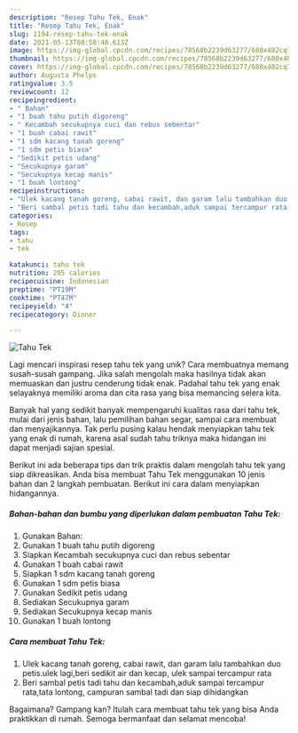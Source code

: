 ```yaml
---
description: "Resep Tahu Tek, Enak"
title: "Resep Tahu Tek, Enak"
slug: 1194-resep-tahu-tek-enak
date: 2021-05-13T08:50:48.613Z
image: https://img-global.cpcdn.com/recipes/78568b2239d63277/680x482cq70/tahu-tek-foto-resep-utama.jpg
thumbnail: https://img-global.cpcdn.com/recipes/78568b2239d63277/680x482cq70/tahu-tek-foto-resep-utama.jpg
cover: https://img-global.cpcdn.com/recipes/78568b2239d63277/680x482cq70/tahu-tek-foto-resep-utama.jpg
author: Augusta Phelps
ratingvalue: 3.5
reviewcount: 12
recipeingredient:
- " Bahan"
- "1 buah tahu putih digoreng"
- " Kecambah secukupnya cuci dan rebus sebentar"
- "1 buah cabai rawit"
- "1 sdm kacang tanah goreng"
- "1 sdm petis biasa"
- "Sedikit petis udang"
- "Secukupnya garam"
- "Secukupnya kecap manis"
- "1 buah lontong"
recipeinstructions:
- "Ulek kacang tanah goreng, cabai rawit, dan garam lalu tambahkan duo petis.ulek lagi,beri sedikit air dan kecap, ulek sampai tercampur rata"
- "Beri sambal petis tadi tahu dan kecambah,aduk sampai tercampur rata,tata lontong, campuran sambal tadi dan siap dihidangkan"
categories:
- Resep
tags:
- tahu
- tek

katakunci: tahu tek 
nutrition: 295 calories
recipecuisine: Indonesian
preptime: "PT19M"
cooktime: "PT47M"
recipeyield: "4"
recipecategory: Dinner

---
```



![Tahu Tek](https://img-global.cpcdn.com/recipes/78568b2239d63277/680x482cq70/tahu-tek-foto-resep-utama.jpg)

Lagi mencari inspirasi resep tahu tek yang unik? Cara membuatnya memang susah-susah gampang. Jika salah mengolah maka hasilnya tidak akan memuaskan dan justru cenderung tidak enak. Padahal tahu tek yang enak selayaknya memiliki aroma dan cita rasa yang bisa memancing selera kita.

Banyak hal yang sedikit banyak mempengaruhi kualitas rasa dari tahu tek, mulai dari jenis bahan, lalu pemilihan bahan segar, sampai cara membuat dan menyajikannya. Tak perlu pusing kalau hendak menyiapkan tahu tek yang enak di rumah, karena asal sudah tahu triknya maka hidangan ini dapat menjadi sajian spesial.




Berikut ini ada beberapa tips dan trik praktis dalam mengolah tahu tek yang siap dikreasikan. Anda bisa membuat Tahu Tek menggunakan 10 jenis bahan dan 2 langkah pembuatan. Berikut ini cara dalam menyiapkan hidangannya.

<!--inarticleads1-->

##### Bahan-bahan dan bumbu yang diperlukan dalam pembuatan Tahu Tek:

1. Gunakan  Bahan:
1. Gunakan 1 buah tahu putih digoreng
1. Siapkan  Kecambah secukupnya cuci dan rebus sebentar
1. Gunakan 1 buah cabai rawit
1. Siapkan 1 sdm kacang tanah goreng
1. Gunakan 1 sdm petis biasa
1. Gunakan Sedikit petis udang
1. Sediakan Secukupnya garam
1. Sediakan Secukupnya kecap manis
1. Gunakan 1 buah lontong




<!--inarticleads2-->

##### Cara membuat Tahu Tek:

1. Ulek kacang tanah goreng, cabai rawit, dan garam lalu tambahkan duo petis.ulek lagi,beri sedikit air dan kecap, ulek sampai tercampur rata
1. Beri sambal petis tadi tahu dan kecambah,aduk sampai tercampur rata,tata lontong, campuran sambal tadi dan siap dihidangkan




Bagaimana? Gampang kan? Itulah cara membuat tahu tek yang bisa Anda praktikkan di rumah. Semoga bermanfaat dan selamat mencoba!

